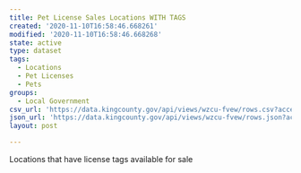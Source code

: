 ```yaml
---
title: Pet License Sales Locations WITH TAGS
created: '2020-11-10T16:58:46.668261'
modified: '2020-11-10T16:58:46.668268'
state: active
type: dataset
tags:
  - Locations
  - Pet Licenses
  - Pets
groups:
  - Local Government
csv_url: 'https://data.kingcounty.gov/api/views/wzcu-fvew/rows.csv?accessType=DOWNLOAD'
json_url: 'https://data.kingcounty.gov/api/views/wzcu-fvew/rows.json?accessType=DOWNLOAD'
layout: post

---
```

Locations that have license tags available for sale
